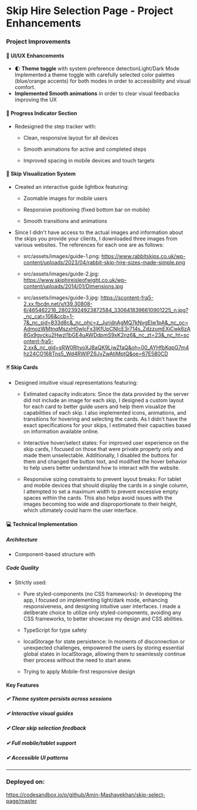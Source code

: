 # Skip Hire Selection Page - Project Enhancements
### Project Improvements
#### 🎨 UI/UX Enhancements
- 🌓 **Theme toggle** with system preference detectionLight/Dark Mode
Implemented a theme toggle with carefully selected color palettes (blue/orange accents) for both modes in order to accessibility and visual comfort.
- **Implemented Smooth animations** in order to clear visual feedbacks improving the UX

#### 🔄 Progress Indicator Section
- Redesigned the step tracker with:

  - Clean, responsive layout for all devices

  - Smooth animations for active and completed steps

  - Improved spacing in mobile devices and touch targets

#### 📸 Skip Visualization System
- Created an interactive guide lightbox featuring:

  - Zoomable images for mobile users

  - Responsive positioning (fixed bottom bar on mobile)

  - Smooth transitions and animations

- Since I didn't have access to the actual images and information about the skips you provide your clients, I downloaded three images from various websites. The references for each one are as follows:

  -  src/assets/images/guide-1.png: https://www.rabbitskips.co.uk/wp-content/uploads/2023/04/rabbit-skip-hire-sizes-made-simple.png

  -  src/assets/images/guide-2.jpg: https://www.skiphireisleofwight.co.uk/wp-content/uploads/2014/01/Dimensions.jpg

  -  src/assets/images/guide-3.jpg: https://scontent-fra5-2.xx.fbcdn.net/v/t39.30808-6/465462216_28023924923872584_3306418396610901225_n.jpg?_nc_cat=106&ccb=1-7&_nc_sid=833d8c&_nc_ohc=z_JurjdnAgMQ7kNvgEIw1pA&_nc_oc=AdmozWMtnqMszxH0wIcFx3lKfUpCNIcE3r714s_ZdzzumEXiCwk6zA8Gx9gycku2HwzI1bGE4uAWDdpmS9xK2nz6&_nc_zt=23&_nc_ht=scontent-fra5-2.xx&_nc_gid=sRW0RhyoXJ8aQK9LiwZfaQ&oh=00_AYHfbKqpG7m4hz24CO168Tns5_Wd4RWlPZ6JvZwAtiMptQ&oe=67E580CD

#### 🃏 Skip Cards
- Designed intuitive visual representations featuring:

  - Estimated capacity indicators: Since the data provided by the server did not include an image for each skip, I designed a custom layout for each card to better guide users and help them visualize the capabilities of each skip. I also implemented icons, animations, and transitions for hovering and selecting the cards. As I didn’t have the exact specifications for your skips, I estimated their capacities based on information available online.

  - Interactive hover/select states: For improved user experience on the skip cards, I focused on those that were private property only and made them unselectable. Additionally, I disabled the buttons for them and changed the button text, and modified the hover behavior to help users better understand how to interact with the website.

  - Responsive sizing constraints to prevent layout breaks: For tablet and mobile devices that should display the cards in a single column, I attempted to set a maximum width to prevent excessive empty spaces within the cards. This also helps avoid issues with the images becoming too wide and disproportionate to their height, which ultimately could harm the user interface.

#### 💻 Technical Implementation
##### Architecture
  - Component-based structure with

##### Code Quality
- Strictly used:

  - Pure styled-components (no CSS frameworks): In developing the app, I focused on implementing light/dark mode, enhancing responsiveness, and designing intuitive user interfaces. I made a deliberate choice to utilize only styled-components, avoiding any CSS frameworks, to better showcase my design and CSS abilities.

  - TypeScript for type safety

  - localStorage for state persistence: In moments of disconnection or unexpected challenges, empowered the users by storing essential global states in localStorage, allowing them to seamlessly continue their process without the need to start anew.

  - Trying to apply Mobile-first responsive design


#### Key Features
##### ✔ Theme system persists across sessions
##### ✔ Interactive visual guides
##### ✔ Clear skip selection feedback
##### ✔ Full mobile/tablet support
##### ✔ Accessible UI patterns

------------
### Deployed on:
https://codesandbox.io/p/github/Amin-Mashayekhan/skip-select-page/master
